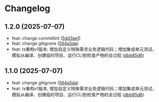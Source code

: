 # Changelog

## 1.2.0 (2025-07-07)

* feat: change commitlint ([5dd3ae1](https://github.com/lxw-bfw/egg-crud-generator/commit/5dd3ae1))
* feat: change gitignore ([564a5da](https://github.com/lxw-bfw/egg-crud-generator/commit/564a5da))
* feat: ts重构v1版本; 增加自定义特殊需求业务逻辑代码；增加集成单元测试，模拟从编译、创建临时项目、运行CLI到检查产物的全过程 ([dbb85d6](https://github.com/lxw-bfw/egg-crud-generator/commit/dbb85d6))

## 1.1.0 (2025-07-07)

* feat: change gitignore ([564a5da](https://github.com/lxw-bfw/egg-crud-generator/commit/564a5da))
* feat: ts重构v1版本; 增加自定义特殊需求业务逻辑代码；增加集成单元测试，模拟从编译、创建临时项目、运行CLI到检查产物的全过程 ([dbb85d6](https://github.com/lxw-bfw/egg-crud-generator/commit/dbb85d6))
